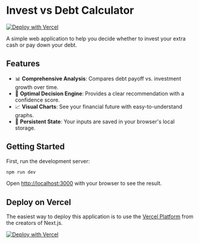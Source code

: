 # Invest vs Debt Calculator

[![Deploy with Vercel](https://vercel.com/button)](https://vercel.com/new/clone?repository-url=https%3A%2F%2Fgithub.com%2Fmaddox%2Finvest-vs-debt)

A simple web application to help you decide whether to invest your extra cash or pay down your debt.

## Features

-   📊 **Comprehensive Analysis**: Compares debt payoff vs. investment growth over time.
-   🧠 **Optimal Decision Engine**: Provides a clear recommendation with a confidence score.
-   📈 **Visual Charts**: See your financial future with easy-to-understand graphs.
-   💾 **Persistent State**: Your inputs are saved in your browser's local storage.

## Getting Started

First, run the development server:

```bash
npm run dev
```

Open [http://localhost:3000](http://localhost:3000) with your browser to see the result.

## Deploy on Vercel

The easiest way to deploy this application is to use the [Vercel Platform](https://vercel.com/new?utm_medium=default-template&filter=next.js&utm_source=create-next-app&utm_campaign=create-next-app-readme) from the creators of Next.js.

[![Deploy with Vercel](https://vercel.com/button)](https://vercel.com/new/clone?repository-url=https%3A%2F%2Fgithub.com%2Fmaddox%2Finvest-vs-debt)
